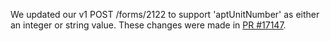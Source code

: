 We updated our v1 POST /forms/2122 to support 'aptUnitNumber' as either an integer or string value. These changes were made in [PR #17147](https://github.com/department-of-veterans-affairs/vets-api/pull/17147).